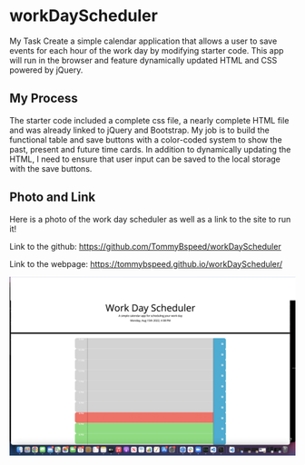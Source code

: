 # workDayScheduler

My Task
Create a simple calendar application that allows a user to save events for each hour of the work day by modifying starter code. This app will run in the browser and feature dynamically updated HTML and CSS powered by jQuery.

## My Process

The starter code included a complete css file, a nearly complete HTML file and was already linked to jQuery and Bootstrap. My job is to build the functional table and save buttons with a color-coded system to show the past, present and future time cards. In addition to dynamically updating the HTML, I need to ensure that user input can be saved to the local storage with the save buttons.

## Photo and Link

Here is a photo of the work day scheduler as well as a link to the site to run it!

Link to the github: https://github.com/TommyBspeed/workDayScheduler

Link to the webpage: https://tommybspeed.github.io/workDayScheduler/

![This is a screenshot of the Workday Scheduler.](<./assets/images/Screen Shot 2022-08-15 at 4.23.38 PM.png>)
